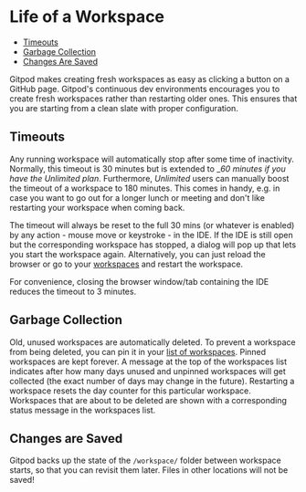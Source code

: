 # Life of a Workspace

 * [Timeouts](#timeouts)
 * [Garbage Collection](#garbage-collection)
 * [Changes Are Saved](#changes-are-saved)

Gitpod makes creating fresh workspaces as easy as clicking a button on a GitHub page.
Gitpod's continuous dev environments encourages you to create fresh workspaces rather than restarting older ones.
This ensures that you are starting from a clean slate with proper configuration.

## Timeouts
Any running workspace will automatically stop after some time of inactivity. Normally, this timeout is 30 minutes but is extended to __60 minutes if you have the _Unlimited plan__.
Furthermore, _Unlimited_ users can manually boost the timeout of a workspace to 180 minutes. This comes in handy, e.g. in case you want to go out for a longer lunch or meeting and don't like restarting your workspace when coming back.

The timeout will always be reset to the full 30 mins (or whatever is enabled) by any action - mouse move or keystroke - in the IDE.
If the IDE is still open but the corresponding workspace has stopped, a dialog will pop up that lets you start the workspace
again. Alternatively, you can just reload the browser or go to your [workspaces](https://gitpod.io/workspaces) and restart the workspace.

For convenience, closing the browser window/tab containing the IDE reduces the timeout to 3 minutes.

## Garbage Collection
Old, unused workspaces are automatically deleted. To prevent a workspace from being deleted, you can pin it in your [list of workspaces](https://gitpod.io/workspaces/). Pinned workspaces are kept forever. A message at the top of the workspaces list indicates after how many days unused and unpinned workspaces will get collected (the exact number of days may change in the future). Restarting a workspace resets the day counter for this particular workspace. Workspaces that are about to be deleted are shown with a corresponding status message in the workspaces list.

## Changes are Saved
Gitpod backs up the state of the `/workspace/` folder between workspace starts, so that
you can revisit them later. Files in other locations will not be saved!

